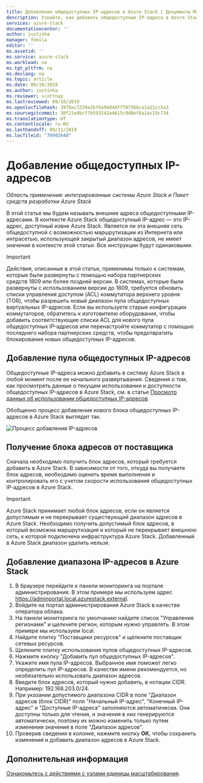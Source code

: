 ```yaml
---
title: Добавление общедоступных IP-адресов в Azure Stack | Документы Майкрософт
description: Узнайте, как добавить общедоступные IP-адреса в Azure Stack.
services: azure-stack
documentationcenter: ''
author: justinha
manager: femila
editor: ''
ms.assetid: ''
ms.service: azure-stack
ms.workload: na
ms.tgt_pltfrm: na
ms.devlang: na
ms.topic: article
ms.date: 09/10/2019
ms.author: justinha
ms.reviewer: scottnap
ms.lastreviewed: 09/10/2019
ms.openlocfilehash: 3978ac3339a2bf6a9dd4df770736bca1a21cc5a3
ms.sourcegitcommit: 38f21e0bcf7b593242ad615c9d8ef8a1ac19c734
ms.translationtype: HT
ms.contentlocale: ru-RU
ms.lasthandoff: 09/11/2019
ms.locfileid: "70902648"
---
```

# <a name="add-public-ip-addresses"></a>Добавление общедоступных IP-адресов
*Область применения: интегрированные системы Azure Stack и Пакет средств разработки Azure Stack*  

В этой статье мы будем называть внешние адреса общедоступными IP-адресами. В контексте Azure Stack общедоступный IP-адрес — это IP-адрес, доступный извне Azure Stack. Является ли эта внешняя сеть общедоступной с возможностью маршрутизации из Интернета или интрасетью, использующей закрытый диапазон адресов, не имеет значения в контексте этой статьи. Все инструкции будут одинаковыми.

> [!IMPORTANT]
> Действия, описанные в этой статье, применимы только к системам, которые были развернуты с помощью набора партнерских средств 1809 или более поздней версии. В системах, которые были развернуты с использованием версии до 1809, требуется обновить списки управления доступом (ACL) коммутатора верхнего уровня (TOR), чтобы разрешить новый диапазон пула общедоступных виртуальных IP-адресов. Если вы используете старые конфигурации коммутаторов, обратитесь к изготовителю оборудования, чтобы добавить соответствующие списки ACL для нового пула общедоступных IP-адресов или перенастройте коммутатор с помощью последнего набора партнерских средств, чтобы предотвратить блокирование новых общедоступных IP-адресов.

## <a name="add-a-public-ip-address-pool"></a>Добавление пула общедоступных IP-адресов
Общедоступные IP-адреса можно добавить в систему Azure Stack в любой момент после ее начального развертывания. Сведения о том, как просмотреть данные о текущем использовании и доступности общедоступных IP-адресов в Azure Stack, см. в статье [Просмотр данных об использовании общедоступных IP-адресов](azure-stack-viewing-public-ip-address-consumption.md).

Обобщенно процесс добавления нового блока общедоступных IP-адресов в Azure Stack выглядит так.

 ![Процесс добавления IP-адресов](media/azure-stack-add-ips/flow.PNG)

## <a name="obtain-the-address-block-from-your-provider"></a>Получение блока адресов от поставщика
Сначала необходимо получить блок адресов, который требуется добавить в Azure Stack. В зависимости от того, откуда вы получаете блок адресов, необходимо оценить время выполнения и контролировать его с учетом скорости использования общедоступных IP-адресов в Azure Stack.

> [!IMPORTANT]
> Azure Stack принимает любой блок адресов, если он является допустимым и не перекрывает существующий диапазон адресов в Azure Stack. Необходимо получить допустимый блок адресов, в который возможна маршрутизация и который не перекрывает внешнюю сеть, к которой подключена инфраструктура Azure Stack. Добавленный в Azure Stack диапазон удалить нельзя.

## <a name="add-the-ip-address-range-to-azure-stack"></a>Добавление диапазона IP-адресов в Azure Stack

1. В браузере перейдите к панели мониторинга на портале администрирования. В этом примере мы используем адрес https://adminportal.local.azurestack.external.
2. Войдите на портал администрирования Azure Stack в качестве оператора облака.
3. На панели мониторинга по умолчанию найдите список "Управление регионами" и щелкните регион, которым нужно управлять. В этом примере мы используем local.
4. Найдите плитку "Поставщики ресурсов" и щелкните поставщик сетевых ресурсов.
5. Щелкните плитку использования пулов общедоступных IP-адресов.
6. Нажмите кнопку "Добавить пул общедоступных IP-адресов".
7. Укажите имя пула IP-адресов. Выбранное имя поможет легко определить пул IP-адресов. В качестве имени рекомендуется, но необязательно использовать диапазон адресов.
8. Введите блок адресов, который нужно добавить, в нотации CIDR. Например:  192.168.203.0/24.
9. При указании допустимого диапазона CIDR в поле "Диапазон адресов (блок CIDR)" поля "Начальный IP-адрес", "Конечный IP-адрес" и "Доступные IP-адреса" заполняются автоматически. Они доступны только для чтения, и значения в них генерируются автоматически, поэтому их можно изменить только путем изменения значения в поле "Диапазон адресов".
10. Проверив сведения в колонке, нажмите кнопку **ОК**, чтобы сохранить изменения и добавить диапазон адресов в Azure Stack.


## <a name="next-steps"></a>Дополнительная информация 
[Ознакомьтесь с действиями с узлами единицы масштабирования](azure-stack-node-actions.md).
